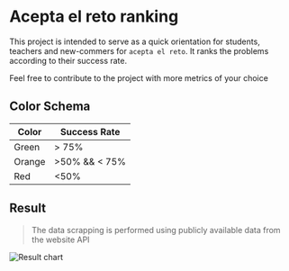 # Acepta el reto ranking

This project is intended to serve as a quick orientation for students, teachers and new-commers for `acepta el reto`.
It ranks the problems according to their success rate.

Feel free to contribute to the project with more metrics of your choice

## Color Schema

|Color|Success Rate|
|---|---|
|Green| > 75%|
|Orange| >50% && < 75%|
|Red|<50%|

## Result

> The data scrapping is performed using publicly available data from the website API

![Result chart](result.jpg)
